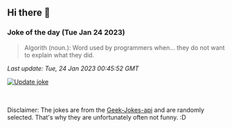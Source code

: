 ## Hi there 👋

### Joke of the day (Tue Jan 24 2023)
<!-- joke -->
>Algorith (noun.): Word used by programmers when... they do not want to explain what they did.
<!-- /joke -->

*Last update: Tue, 24 Jan 2023 00:45:52 GMT*

[![Update joke](https://github.com/nclskfm/nclskfm/actions/workflows/joke.yml/badge.svg)](https://github.com/nclskfm/nclskfm/actions/workflows/joke.yml)

<br><br>
Disclaimer: The jokes are from the [Geek-Jokes-api](https://github.com/sameerkumar18/geek-joke-api) and are randomly selected. That's why they are unfortunately often not funny. :D
